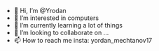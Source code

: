 - 👋 Hi, I’m @Yrodan
- 👀 I’m interested in computers
- 🌱 I’m currently learning a lot of things
- 💞️ I’m looking to collaborate on ...
- 📫 How to reach me insta: yordan_mechtanov17

<!---
Yrodankata/Yrodankata is a ✨ special ✨ repository because its `README.md` (this file) appears on your GitHub profile.
You can click the Preview link to take a look at your changes.
--->
